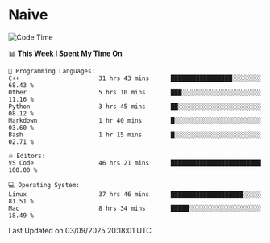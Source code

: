 # Naive
<!-- ## 日拱一卒，功不唐捐 -->
<!-- [![GitHub Streak](https://streak-stats.demolab.com/?user=XiaoXKKK)](https://git.io/streak-stats) -->
<!--START_SECTION:waka-->
![Code Time](http://img.shields.io/badge/Code%20Time-764%20hrs%2025%20mins-blue)

📊 **This Week I Spent My Time On** 

```text
💬 Programming Languages: 
C++                      31 hrs 43 mins      █████████████████░░░░░░░░   68.43 % 
Other                    5 hrs 10 mins       ███░░░░░░░░░░░░░░░░░░░░░░   11.16 % 
Python                   3 hrs 45 mins       ██░░░░░░░░░░░░░░░░░░░░░░░   08.12 % 
Markdown                 1 hr 40 mins        █░░░░░░░░░░░░░░░░░░░░░░░░   03.60 % 
Bash                     1 hr 15 mins        █░░░░░░░░░░░░░░░░░░░░░░░░   02.71 % 

🔥 Editors: 
VS Code                  46 hrs 21 mins      █████████████████████████   100.00 % 

💻 Operating System: 
Linux                    37 hrs 46 mins      ████████████████████░░░░░   81.51 % 
Mac                      8 hrs 34 mins       █████░░░░░░░░░░░░░░░░░░░░   18.49 % 
```


 Last Updated on 03/09/2025 20:18:01 UTC
<!--END_SECTION:waka-->
